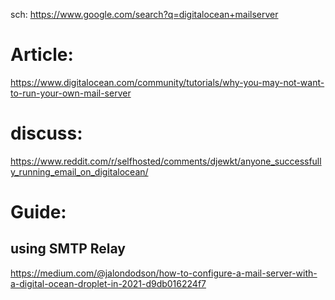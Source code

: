 sch: https://www.google.com/search?q=digitalocean+mailserver

# Article:
https://www.digitalocean.com/community/tutorials/why-you-may-not-want-to-run-your-own-mail-server

# discuss:
https://www.reddit.com/r/selfhosted/comments/djewkt/anyone_successfully_running_email_on_digitalocean/

# Guide:
## using SMTP Relay
https://medium.com/@jalondodson/how-to-configure-a-mail-server-with-a-digital-ocean-droplet-in-2021-d9db016224f7
